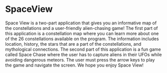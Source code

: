 # SpaceView
Space View is a two-part application that gives you an informative map of the constellations and a user-friendly alien-chasing game! The first part of this application is a constellation map where you can learn more about one of the 26 constellations available on the program. The information includes location, history, the stars that are a part of the constellations, and mythological connections. The second part of this application is a fun game called Space Chase where the user has to capture aliens in their UFOs while avoiding dangerous meteors. The user must press the arrow keys to play the game and navigate the screen. We hope you enjoy Space View! 
